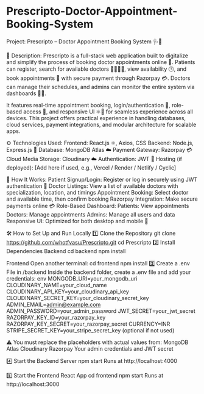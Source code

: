 # Prescripto-Doctor-Appointment-Booking-System
Project: Prescripto – Doctor Appointment Booking System 🩺📱

📌 Description:
Prescripto is a full-stack web application built to digitalize and simplify the process of booking doctor appointments online 🏥. Patients can register, search for available doctors 👨‍⚕️👩‍⚕️, view availability 🕒, and book appointments 📅 with secure payment through Razorpay 💳. Doctors can manage their schedules, and admins can monitor the entire system via dashboards 🧑‍💼.

It features real-time appointment booking, login/authentication 🔐, role-based access 👥, and responsive UI ⚛️📱 for seamless experience across all devices. This project offers practical experience in handling databases, cloud services, payment integrations, and modular architecture for scalable apps.

⚙️ Technologies Used:
Frontend: React.js ⚛️, Axios, CSS
Backend: Node.js, Express.js 🔧
Database: MongoDB Atlas ☁️
Payment Gateway: Razorpay 💳
Cloud Media Storage: Cloudinary ☁️
Authentication: JWT 🔐
Hosting (if deployed): [Add here if used, e.g., Vercel / Render / Netlify / Cyclic]

🚀 How It Works:
Patient Signup/Login: Register or log in securely using JWT authentication 🔐
Doctor Listings: View a list of available doctors with specialization, location, and timings
Appointment Booking: Select doctor and available time, then confirm booking
Razorpay Integration: Make secure payments online 💳
Role-Based Dashboard:
Patients: View appointments
Doctors: Manage appointments
Admins: Manage all users and data
Responsive UI: Optimized for both desktop and mobile 📱

🛠️ How to Set Up and Run Locally
1️⃣ Clone the Repository
git clone https://github.com/whotfvasu/Prescripto.git
cd Prescripto
2️⃣ Install Dependencies
Backend
cd backend
npm install

Frontend
Open another terminal:
cd frontend
npm install
3️⃣ Create a .env File in /backend
Inside the backend folder, create a .env file and add your credentials:
env
MONGODB_URI=your_mongodb_uri
CLOUDINARY_NAME=your_cloud_name
CLOUDINARY_API_KEY=your_cloudinary_api_key
CLOUDINARY_SECRET_KEY=your_cloudinary_secret_key
ADMIN_EMAIL=admin@example.com
ADMIN_PASSWORD=your_admin_password
JWT_SECRET=your_jwt_secret
RAZORPAY_KEY_ID=your_razorpay_key
RAZORPAY_KEY_SECRET=your_razorpay_secret
CURRENCY=INR
STRIPE_SECRET_KEY=your_stripe_secret_key (optional if not used)

⚠️ You must replace the placeholders with actual values from:
MongoDB Atlas
Cloudinary
Razorpay
Your admin credentials and JWT secret

4️⃣ Start the Backend Server
npm start
Runs at http://localhost:4000

5️⃣ Start the Frontend React App
cd frontend
npm start
Runs at http://localhost:3000
